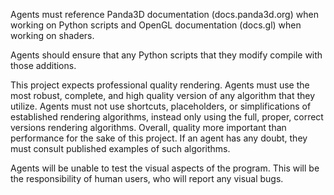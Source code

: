 Agents must reference Panda3D documentation (docs.panda3d.org) when working on Python scripts and OpenGL documentation (docs.gl) when working on shaders.

Agents should ensure that any Python scripts that they modify compile with those additions.

This project expects professional quality rendering. Agents must use the most robust, complete, and high quality version of any algorithm that they utilize. Agents must not use shortcuts, placeholders, or simplifications of established rendering algorithms, instead only using the full, proper, correct versions rendering algorithms. Overall, quality more important than performance for the sake of this project. If an agent has any doubt, they must consult published examples of such algorithms.

Agents will be unable to test the visual aspects of the program. This will be the responsibility of human users, who will report any visual bugs.
